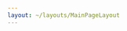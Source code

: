 ```yaml
---
layout: ~/layouts/MainPageLayout
---
```


<template v-slot:title>

## Secret Contributors

</template>

<slim-column>

<grid columns="4" class="contributors-grid">

<grid-item name="Secret Foundation" tag="" tagTwo="" to="https://scrt.network/blog/introducing-secret-foundation/" src="contributors/image1.png">

</grid-item>

<grid-item name="Secret Nodes" tag="validator" tagTwo="developer" to="https://secretnodes.org/#/" src="contributors/image2.png">

</grid-item>

<grid-item name="Enigma" tag="developer" tagTwo="" to="https://www.enigma.co/" src="contributors/image3.png">

</grid-item>

<grid-item name="Chain of Secrets" tag="validator" tagTwo="developer" to="https://chainofsecrets.org/" src="contributors/image4.png">

</grid-item>

<grid-item name="Mathwallet" tag="wallet" tagTwo="validator" to="http://mathwallet.org/" src="contributors/image5.png">

</grid-item>

<grid-item name="Outlier" tag="fund" tagTwo="validator" to="https://outlierventures.io" src="contributors/image6.png">

</grid-item>

<grid-item name="Dokia Capital" tag="validator" tagTwo="" to="https://dokia.capital/" src="contributors/image7.png">

</grid-item>

<grid-item name="Citadel.one" tag="validator" tagTwo="" to="https://citadel.one" src="contributors/image8.png">

</grid-item>

<grid-item name="Fenbushi" tag="fund" tagTwo="" to="https://fenbushi.vc" src="contributors/image9.png">

</grid-item>

<grid-item name="Hashed" tag="fund" tagTwo="" to="https://hashed.com" src="contributors/image10.png">

</grid-item>

<grid-item name="B-Harvest" tag="validator" tagTwo="" to="https://bharvest.io" src="contributors/image11.png">

</grid-item>

<grid-item name="Chorus One" tag="validator" tagTwo="" to="https://chorus.one" src="contributors/image12.png">

</grid-item>

</grid>

</slim-column>

<slim-column class="back-to">

<back-button tag="Back to Ecosystem" to="/ecosystem/overview">

</back-button>

</slim-column>

<style lang="scss">
.contributors-grid {
    @include respond-to("medium and down") {
        grid-template-columns: repeat(3, 1fr) !important;
    }
}
.back-to {
    width: auto;
    text-align: center;
    .back-button {
      display: inline-block;
      margin: 0 auto;
    }
    @include respond-to("medium and down") {
        width: 100%;
        .back-button {
            margin: unset;
            display: unset;
        }
    }
}
</style>